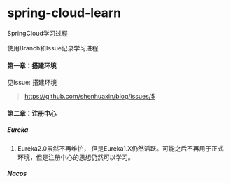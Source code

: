 # spring-cloud-learn

SpringCloud学习过程

使用Branch和Issue记录学习进程

#### 第一章：搭建环境
见Issue: 搭建环境
> https://github.com/shenhuaxin/blog/issues/5

#### 第二章：注册中心

##### Eureka
1. Eureka2.0虽然不再维护， 但是Eureka1.X仍然活跃。可能之后不再用于正式环境，但是注册中心的思想仍然可以学习。


##### Nacos